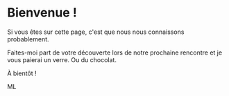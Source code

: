 # Bienvenue !

Si vous êtes sur cette page, c'est que nous nous connaissons probablement.

Faites-moi part de votre découverte lors de notre prochaine rencontre et je vous paierai un verre. Ou du chocolat.

À bientôt !

ML
